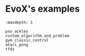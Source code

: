 # EvoX's examples

```{toctree}
:maxdepth: 1

pso_ackley
custom_algorithm_and_problem
gym_classic_control
atari_pong
tfds
```
